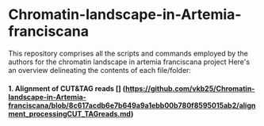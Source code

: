 # Chromatin-landscape-in-Artemia-franciscana
This repository comprises all the scripts and commands employed by the authors for the chromatin landscape in artemia franciscana project
Here's an overview delineating the contents of each file/folder:

#### 1. Alignment of CUT&TAG reads [] (https://github.com/vkb25/Chromatin-landscape-in-Artemia-franciscana/blob/8c617acdb6e7b649a9a1ebb00b780f8595015ab2/alignment_processingCUT_TAGreads.md)

